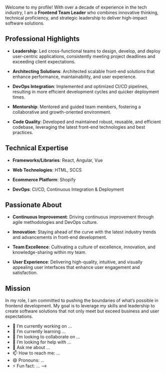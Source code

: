 Welcome to my profile! With over a decade of experience in the tech industry, I am a **Frontend Team Leader** who combines innovative thinking, technical proficiency, and strategic leadership to deliver high-impact software solutions.

Professional Highlights
-----------------------

*   **Leadership**: Led cross-functional teams to design, develop, and deploy user-centric applications, consistently meeting project deadlines and exceeding client expectations.
    
*   **Architecting Solutions**: Architected scalable front-end solutions that enhance performance, maintainability, and user experience.
    
*   **DevOps Integration**: Implemented and optimized CI/CD pipelines, resulting in more efficient development cycles and quicker deployment times.
    
*   **Mentorship**: Mentored and guided team members, fostering a collaborative and growth-oriented environment.
    
*   **Code Quality**: Developed and maintained robust, reusable, and efficient codebase, leveraging the latest front-end technologies and best practices.
    

Technical Expertise
-------------------

*   **Frameworks/Libraries**: React, Angular, Vue
    
*   **Web Technologies**: HTML, SCCS

*   **Ecommerce Platform**: Shopify
    
*   **DevOps**: CI/CD, Continuous Integration & Deployment
    

Passionate About
----------------

*   **Continuous Improvement**: Driving continuous improvement through agile methodologies and DevOps culture.
    
*   **Innovation**: Staying ahead of the curve with the latest industry trends and advancements in front-end development.
    
*   **Team Excellence**: Cultivating a culture of excellence, innovation, and knowledge-sharing within my team.
    
*   **User Experience**: Delivering high-quality, intuitive, and visually appealing user interfaces that enhance user engagement and satisfaction.
    

Mission
-------

In my role, I am committed to pushing the boundaries of what’s possible in frontend development. My goal is to leverage my skills and leadership to create software solutions that not only meet but exceed business and user expectations.











- 🔭 I’m currently working on ...
- 🌱 I’m currently learning ...
- 👯 I’m looking to collaborate on ...
- 🤔 I’m looking for help with ...
- 💬 Ask me about ...
- 📫 How to reach me: ...
- 😄 Pronouns: ...
- ⚡ Fun fact: ...
-->

